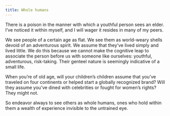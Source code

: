 ```yaml
---
title: Whole humans
---
```


There is a poison in the manner with which a youthful person sees an elder. I’ve
noticed it within myself, and I will wager it resides in many of my peers.

We see people of a certain age as flat. We see them as world-weary shells devoid
of an adventurous spirit. We assume that they’ve lived simply and lived little.
We do this because we cannot make the cognitive leap to associate the person
before us with someone like ourselves: youthful, adventurous, risk-taking. Their
genteel nature is seemingly indicative of a small life.

When you’re of old age, will your children’s children assume that you’ve
traveled on four continents or helped start a globally recognized brand? Will
they assume you’ve dined with celebrities or fought for women’s rights? They
might not.

So endeavor always to see others as whole humans, ones who hold within them a
wealth of experience invisible to the untrained eye.